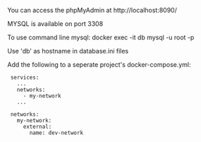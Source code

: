 You can access the phpMyAdmin at http://localhost:8090/

MYSQL is available on port 3308

To use command line mysql:
 docker exec -it db mysql -u root -p 

Use 'db' as hostname in database.ini files 

Add the following to a seperate project's docker-compose.yml:
~~~
 services:
   ...
   networks:
     - my-network
   ...

 networks:
   my-network:
     external:
       name: dev-network
~~~
